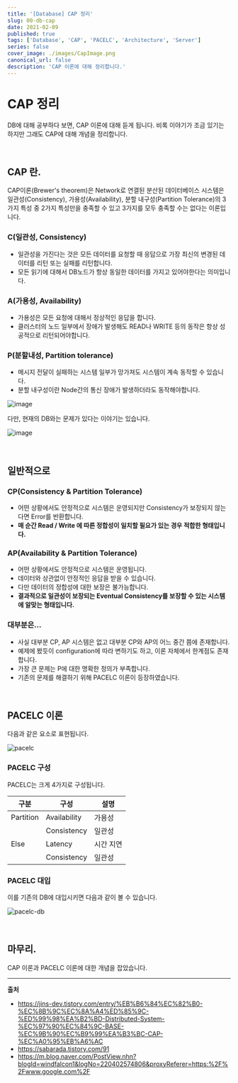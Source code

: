 ```yaml
---
title: '[Database] CAP 정리'
slug: 00-db-cap
date: 2021-02-09
published: true
tags: ['Database', 'CAP', 'PACELC', 'Architecture', 'Server']
series: false
cover_image: ./images/CapImage.png
canonical_url: false
description: 'CAP 이론에 대해 정리합니다.'
---
```


# CAP 정리

DB에 대해 공부하다 보면, CAP 이론에 대해 듣게 됩니다. 비록 이야기가 조금 있기는 하지만 그래도 CAP에 대해 개념을 정리합니다.

<br/>

## CAP 란.

CAP이론(Brewer's theorem)은 Network로 연결된 분산된 데이터베이스 시스템은 일관성(Consistency), 가용성(Availability), 분할 내구성(Partition Tolerance)의 3가지 특성 중 2가지 특성만을 충족할 수 있고 3가지를 모두 충족할 수는 없다는 이론입니다.

### C(**일관성**, Consistency)

- 일관성을 가진다는 것은 모든 데이터를 요청할 때 응답으로 가장 최신의 변경된 데이터를 리턴 또는 실패를 리턴합니다.
- 모든 읽기에 대해서 DB노드가 항상 동일한 데이터를 가지고 있어야한다는 의미입니다.

### A(**가용성**, Availability)

- 가용성은 모든 요청에 대해서 정상적인 응답을 합니다.
- 클러스터의 노드 일부에서 장애가 발생해도 READ나 WRITE 등의 동작은 항상 성공적으로 리턴되어야합니다.

### P(**분할내성**, Partition tolerance)

- 메시지 전달이 실패하는 시스템 일부가 망가져도 시스템이 계속 동작할 수 있습니다.
- 분할 내구성이란 Node간의 통신 장애가 발생하더라도 동작해야합니다.

![image](https://user-images.githubusercontent.com/42582516/107368608-19285380-6b24-11eb-95b2-846fea107c43.png)

다만, 현재의 DB와는 문제가 있다는 이야기는 있습니다.

![image](https://user-images.githubusercontent.com/42582516/107371626-d1a3c680-6b27-11eb-9d32-1edebb653aed.png)

<br/>

## 일반적으로

### CP(Consistency & Partition Tolerance)

- 어떤 상황에서도 안정적으로 시스템은 운영되지만 Consistency가 보장되지 않는다면 Error를 반환합니다.
- **매 순간 Read / Write 에 따른 정합성이 일치할 필요가 있는 경우 적합한 형태입니다.**

### AP(Availability & Partition Tolerance)

- 어떤 상황에서도 안정적으로 시스템은 운영됩니다.
- 데이터와 상관없이 안정적인 응답을 받을 수 있습니다.
- 다만 데이터의 정합성에 대한 보장은 불가능합니다.
- **결과적으로 일관성이 보장되는 Eventual Consistency를 보장할 수 있는 시스템에 알맞는 형태입니다.**

### 대부분은...

- 사실 대부분 CP, AP 시스템은 없고 대부분 CP와 AP의 어느 중간 쯤에 존재합니다.
- 예제에 봤듯이 configuration에 따라 변하기도 하고, 이론 자체에서 한계점도 존재합니다.
- 가장 큰 문제는 P에 대한 명확한 정의가 부족합니다.
- 기존의 문제를 해결하기 위해 PACELC 이론이 등장하였습니다.

<br/>

## PACELC 이론

다음과 같은 요소로 표현됩니다.

![pacelc](https://user-images.githubusercontent.com/42582516/107372209-7faf7080-6b28-11eb-897d-461cc4b64a86.png)

### PACELC 구성

PACELC는 크게 4가지로 구성됩니다.

| 구분      | 구성         | 설명      |
| --------- | ------------ | --------- |
| Partition | Availability | 가용성    |
|           | Consistency  | 일관성    |
| Else      | Latency      | 시간 지연 |
|           | Consistency  | 일관성    |

### PACELC 대입

이를 기존의 DB에 대입시키면 다음과 같이 볼 수 있습니다.

![pacelc-db](https://user-images.githubusercontent.com/42582516/107372699-0bc19800-6b29-11eb-96f0-957e59da40b8.png)

<br/>

## 마무리.

CAP 이론과 PACELC 이론에 대한 개념을 잡았습니다.

---

**출처**

- https://jins-dev.tistory.com/entry/%EB%B6%84%EC%82%B0-%EC%8B%9C%EC%8A%A4%ED%85%9C-%ED%99%98%EA%B2%BD-Distributed-System-%EC%97%90%EC%84%9C-BASE-%EC%9B%90%EC%B9%99%EA%B3%BC-CAP-%EC%A0%95%EB%A6%AC
- https://sabarada.tistory.com/91
- https://m.blog.naver.com/PostView.nhn?blogId=windfalcon1&logNo=220402574806&proxyReferer=https:%2F%2Fwww.google.com%2F
